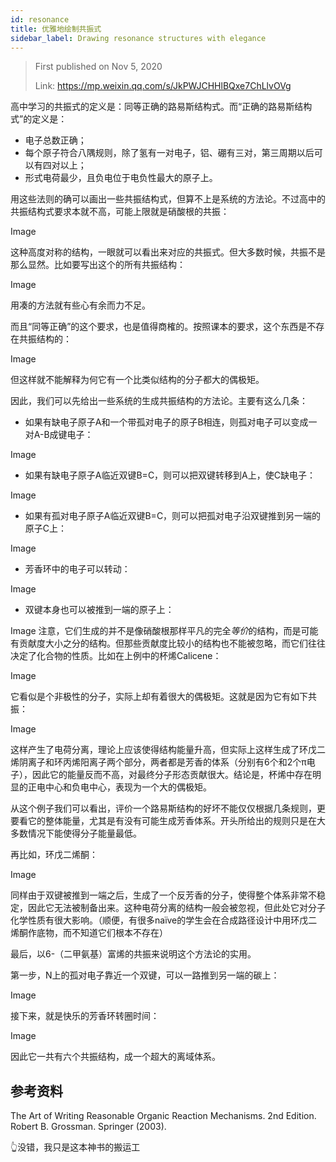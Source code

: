 ```yaml
---
id: resonance
title: 优雅地绘制共振式
sidebar_label: Drawing resonance structures with elegance
---
```


> First published on Nov 5, 2020
>
> Link: https://mp.weixin.qq.com/s/JkPWJCHHlBQxe7ChLlvOVg

高中学习的共振式的定义是：同等正确的路易斯结构式。而“正确的路易斯结构式”的定义是：

- 电子总数正确；
- 每个原子符合八隅规则，除了氢有一对电子，铝、硼有三对，第三周期以后可以有四对以上；
- 形式电荷最少，且负电位于电负性最大的原子上。

用这些法则的确可以画出一些共振结构式，但算不上是系统的方法论。不过高中的共振结构式要求本就不高，可能上限就是硝酸根的共振：

Image

这种高度对称的结构，一眼就可以看出来对应的共振式。但大多数时候，共振不是那么显然。比如要写出这个的所有共振结构：

Image

用凑的方法就有些心有余而力不足。

而且“同等正确”的这个要求，也是值得商榷的。按照课本的要求，这个东西是不存在共振结构的：

Image

但这样就不能解释为何它有一个比类似结构的分子都大的偶极矩。

因此，我们可以先给出一些系统的生成共振结构的方法论。主要有这么几条：

- 如果有缺电子原子A和一个带孤对电子的原子B相连，则孤对电子可以变成一对A-B成键电子：

Image

- 如果有缺电子原子A临近双键B=C，则可以把双键转移到A上，使C缺电子：

Image

- 如果有孤对电子原子A临近双键B=C，则可以把孤对电子沿双键推到另一端的原子C上：

Image

- 芳香环中的电子可以转动：

Image

- 双键本身也可以被推到一端的原子上：

Image
注意，它们生成的并不是像硝酸根那样平凡的完全*等价*的结构，而是可能有贡献度大小之分的结构。但那些贡献度比较小的结构也不能被忽略，而它们往往决定了化合物的性质。比如在上例中的杯烯Calicene：

Image

它看似是个非极性的分子，实际上却有着很大的偶极矩。这就是因为它有如下共振：

Image

这样产生了电荷分离，理论上应该使得结构能量升高，但实际上这样生成了环戊二烯阴离子和环丙烯阳离子两个部分，两者都是芳香的体系（分别有6个和2个π电子），因此它的能量反而不高，对最终分子形态贡献很大。结论是，杯烯中存在明显的正电中心和负电中心，表现为一个大的偶极矩。

从这个例子我们可以看出，评价一个路易斯结构的好坏不能仅仅根据几条规则，更要看它的整体能量，尤其是有没有可能生成芳香体系。开头所给出的规则只是在大多数情况下能使得分子能量最低。

再比如，环戊二烯酮：

Image

同样由于双键被推到一端之后，生成了一个反芳香的分子，使得整个体系非常不稳定，因此它无法被制备出来。这种电荷分离的结构一般会被忽视，但此处它对分子化学性质有很大影响。（顺便，有很多naïve的学生会在合成路径设计中用环戊二烯酮作底物，而不知道它们根本不存在）

最后，以6-（二甲氨基）富烯的共振来说明这个方法论的实用。

第一步，N上的孤对电子靠近一个双键，可以一路推到另一端的碳上：

Image

接下来，就是快乐的芳香环转圈时间：

Image

因此它一共有六个共振结构，成一个超大的离域体系。


## 参考资料

The Art of Writing Reasonable Organic Reaction Mechanisms. 2nd Edition. Robert B. Grossman. Springer (2003).

👆没错，我只是这本神书的搬运工
